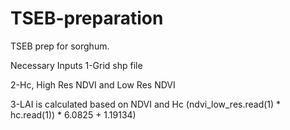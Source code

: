 # TSEB-preparation
TSEB prep for sorghum.

Necessary Inputs
1-Grid shp file

2-Hc, High Res NDVI and Low Res NDVI

3-LAI is calculated based on NDVI and Hc (ndvi_low_res.read(1) * hc.read(1)) * 6.0825 + 1.19134)
